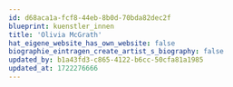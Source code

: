 ```yaml
---
id: d68aca1a-fcf8-44eb-8b0d-70bda82dec2f
blueprint: kuenstler_innen
title: 'Olivia McGrath'
hat_eigene_website_has_own_website: false
biographie_eintragen_create_artist_s_biography: false
updated_by: b1a43fd3-c865-4122-b6cc-50cfa81a1985
updated_at: 1722276666
---
```

